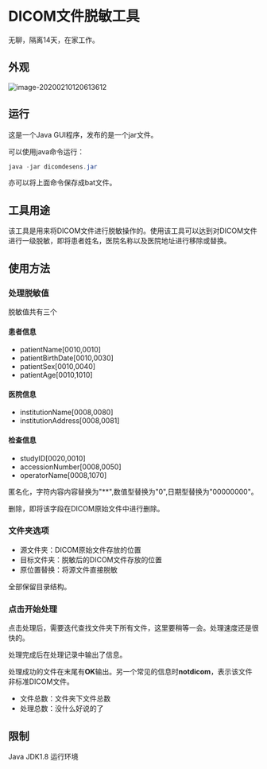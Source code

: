 # DICOM文件脱敏工具

无聊，隔离14天，在家工作。

## 外观

![image-20200210120613612](https://raw.githubusercontent.com/liuxu4321/dicom-desens/master/image-20200210120613612.png)

## 运行

这是一个Java GUI程序，发布的是一个jar文件。

可以使用java命令运行：

```java
java -jar dicomdesens.jar
```

亦可以将上面命令保存成bat文件。

## 工具用途

该工具是用来将DICOM文件进行脱敏操作的。使用该工具可以达到对DICOM文件进行一级脱敏，即将患者姓名，医院名称以及医院地址进行移除或替换。

## 使用方法

### 处理脱敏值

脱敏值共有三个

#### 患者信息
- patientName[0010,0010]
- patientBirthDate[0010,0030]
- patientSex[0010,0040]
- patientAge[0010,1010]

#### 医院信息
- institutionName[0008,0080]
- institutionAddress[0008,0081]

#### 检查信息
- studyID[0020,0010]
- accessionNumber[0008,0050]
- operatorName[0008,1070]

匿名化，字符内容内容替换为"**",数值型替换为"0",日期型替换为"00000000"。

删除，即将该字段在DICOM原始文件中进行删除。

### 文件夹选项

- 源文件夹：DICOM原始文件存放的位置
- 目标文件夹：脱敏后的DICOM文件存放的位置
- 原位置替换：将源文件直接脱敏

全部保留目录结构。

### 点击开始处理

点击处理后，需要迭代查找文件夹下所有文件，这里要稍等一会。处理速度还是很快的。

处理完成后在处理记录中输出了信息。

处理成功的文件在末尾有**OK**输出。另一个常见的信息时**notdicom**，表示该文件非标准DICOM文件。

- 文件总数：文件夹下文件总数
- 处理总数：没什么好说的了

## 限制

Java JDK1.8 运行环境

